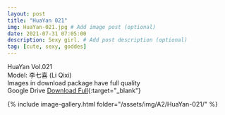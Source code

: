 ```yaml
---
layout: post
title: "HuaYan 021"
img: HuaYan-021.jpg # Add image post (optional)
date: 2021-07-31 07:05:00
description: Sexy girl. # Add post description (optional)
tag: [cute, sexy, goddes]
---
```

HuaYan Vol.021  
Model: 李七喜 (Li Qixi)    
Images in download package have full quality                    
Google Drive [Download Full](http://gestyy.com/eoSk1t){:target="_blank"}

{% include image-gallery.html folder="/assets/img/A2/HuaYan-021/" %}
